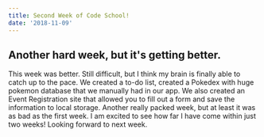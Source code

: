 ```yaml
---
title: Second Week of Code School!
date: '2018-11-09'
---
```


## Another hard week, but it's getting better.

This week was better. Still difficult, but I think my brain is finally able to catch up to the pace. We created a to-do list, created a Pokedex with huge pokemon database that we manually had in our app. We also created an Event Registration site that allowed you to fill out a form and save the information to local storage. Another really packed week, but at least it was as bad as the first week. I am excited to see how far I have come within just two weeks! Looking forward to next week.